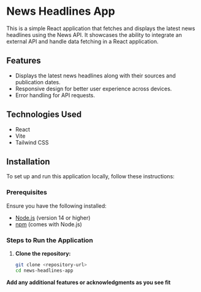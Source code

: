 # News Headlines App

This is a simple React application that fetches and displays the latest news headlines using the News API. It showcases the ability to integrate an external API and handle data fetching in a React application.

## Features

- Displays the latest news headlines along with their sources and publication dates.
- Responsive design for better user experience across devices.
- Error handling for API requests.

## Technologies Used

- React
- Vite
- Tailwind CSS

## Installation

To set up and run this application locally, follow these instructions:

### Prerequisites

Ensure you have the following installed:

- [Node.js](https://nodejs.org/) (version 14 or higher)
- [npm](https://www.npmjs.com/) (comes with Node.js)

### Steps to Run the Application

1. **Clone the repository:**

   ```bash
   git clone <repository-url>
   cd news-headlines-app
   

**Add any additional features or acknowledgments as you see fit**
